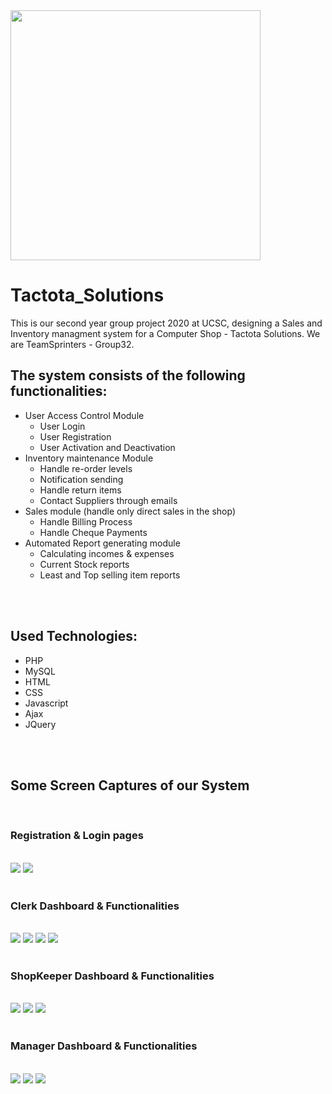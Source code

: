 <img src="https://github.com/demo-project-01/tactota_solutions/blob/master/public/images/logo-s.jpeg" width="400">

# Tactota_Solutions

This is our second year group project 2020 at UCSC, designing a Sales and Inventory managment system for a Computer Shop - Tactota Solutions.
We are TeamSprinters - Group32.

## The system consists of the following functionalities:
- User Access Control Module
  - User Login
  - User Registration
  - User Activation and Deactivation
- Inventory maintenance Module
  - Handle re-order levels
  - Notification sending
  - Handle return items
  - Contact Suppliers through emails
- Sales module (handle only direct sales in the shop)
  - Handle Billing Process
  - Handle Cheque Payments
- Automated Report generating module
  - Calculating incomes & expenses
  - Current Stock reports
  - Least and Top selling item reports

<br/>
<br/>

## Used Technologies:

- PHP
- MySQL
- HTML
- CSS
- Javascript
- Ajax
- JQuery


<br/>
<br/>

## Some Screen Captures of our System
<br/>

### Registration & Login pages

<br/>
<img src="https://github.com/demo-project-01/tactota_solutions/blob/master/public/images/1-registration form.PNG">
<img src="https://github.com/demo-project-01/tactota_solutions/blob/master/public/images/2-login form.PNG">
<br/>
<br/>


### Clerk Dashboard & Functionalities

<br/>
<img src="https://github.com/demo-project-01/tactota_solutions/blob/master/public/images/3-clerk dashboard.PNG">
<img src="https://github.com/demo-project-01/tactota_solutions/blob/master/public/images/4-view all products.PNG">
<img src="https://github.com/demo-project-01/tactota_solutions/blob/master/public/images/5-Add new product.PNG">
<img src="https://github.com/demo-project-01/tactota_solutions/blob/master/public/images/6-contact suppliers.PNG">
<br/>
<br/>

### ShopKeeper Dashboard & Functionalities

<br/>
<img src="https://github.com/demo-project-01/tactota_solutions/blob/master/public/images/7-select items to purchasepurchase.PNG">
<img src="https://github.com/demo-project-01/tactota_solutions/blob/master/public/images/8-bill1.PNG">
<img src="https://github.com/demo-project-01/tactota_solutions/blob/master/public/images/9-return items.PNG">
<br/>
<br/>

### Manager Dashboard & Functionalities

<br/>
<img src="https://github.com/demo-project-01/tactota_solutions/blob/master/public/images/10-manager dashboard.PNG">
<img src="https://github.com/demo-project-01/tactota_solutions/blob/master/public/images/11-sold product reports.PNG">
<img src="https://github.com/demo-project-01/tactota_solutions/blob/master/public/images/12-least-top selling.PNG">
<br/>
<br/>


